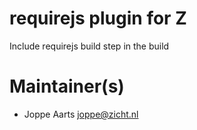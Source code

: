 # requirejs plugin for Z

Include requirejs build step in the build

# Maintainer(s)
* Joppe Aarts <joppe@zicht.nl>

